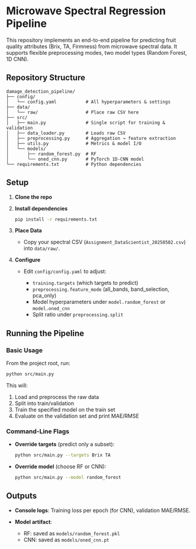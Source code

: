 # Microwave Spectral Regression Pipeline

This repository implements an end-to-end pipeline for predicting fruit quality attributes (Brix, TA, Firmness) from microwave spectral data. It supports flexible preprocessing modes, two model types (Random Forest, 1D CNN).

##  Repository Structure

```
damage_detection_pipeline/
├── config/
│   └── config.yaml           # All hyperparameters & settings
├── data/
│   └── raw/                  # Place raw CSV here
├── src/
│   ├── main.py               # Single script for training & validation
│   ├── data_loader.py        # Loads raw CSV
│   ├── preprocessing.py      # Aggregation → feature extraction
│   ├── utils.py              # Metrics & model I/O
│   └── models/
│       ├── random_forest.py  # RF
│       └── oned_cnn.py       # PyTorch 1D-CNN model
└── requirements.txt          # Python dependencies
```

##  Setup

1. **Clone the repo**

  

2. **Install dependencies**

   ```bash
   pip install -r requirements.txt
   ```

3. **Place Data**

   * Copy your spectral CSV (`Assignment_DataScientist_20250502.csv`) into `data/raw/`.

4. **Configure**

   * Edit `config/config.yaml` to adjust:

     * `training.targets` (which targets to predict)
     * `preprocessing.feature_mode` (all\_bands, band\_selection, pca\_only)
     * Model hyperparameters under `model.random_forest` or `model.oned_cnn`
     * Split ratio under `preprocessing.split`

##  Running the Pipeline

### Basic Usage

From the project root, run:

```bash
python src/main.py
```

This will:

1. Load and preprocess the raw data
2. Split into train/validation
3. Train the specified model on the train set
4. Evaluate on the validation set and print MAE/RMSE

### Command-Line Flags

* **Override targets** (predict only a subset):

  ```bash
  python src/main.py --targets Brix TA
  ```
* **Override model** (choose RF or CNN):

  ```bash
  python src/main.py --model random_forest
  ```


##  Outputs

* **Console logs**: Training loss per epoch (for CNN), validation MAE/RMSE.
* **Model artifact**:

  * RF: saved as `models/random_forest.pkl`
  * CNN: saved as `models/oned_cnn.pt`






